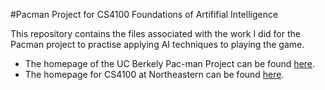 #Pacman Project for CS4100 Foundations of Artififial Intelligence

This repository contains the files associated with the work I did for the Pacman project
to practise applying AI techniques to playing the game.

- The homepage of the UC Berkely Pac-man Project can be found [here](https://inst.eecs.berkeley.edu/~cs188/fa19/projects/).
- The homepage for CS4100 at Northeastern can be found [here](https://www.ccs.neu.edu/home/marsella/CS5100/Syllabus_2018_Spring/).